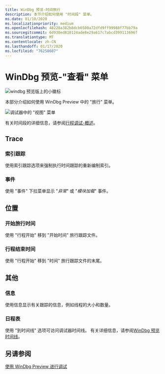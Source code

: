 ```yaml
---
title: WinDbg 预览-时间旅行
description: 本节介绍如何使用 "时间段" 菜单。
ms.date: 01/10/2020
ms.localizationpriority: medium
ms.openlocfilehash: 48228a382b8dcb6500a72dfd9ff99988f77bb79a
ms.sourcegitcommit: 6d930ed810124ade8e29a617c7abcd399113696f
ms.translationtype: MT
ms.contentlocale: zh-CN
ms.lasthandoff: 01/17/2020
ms.locfileid: "76258607"
---
```

# <a name="windbg-preview---view-menu"></a>WinDbg 预览-"查看" 菜单

![windbg 预览版上的小徽标](images/windbgx-preview-logo.png)

本部分介绍如何使用 WinDbg Preview 中的 "旅行" 菜单。

![调试器中的 "视图" 菜单](images/windbgx-timetravel-menu.png)

有关时间段的详细信息，请参阅[行程调试-概述](time-travel-debugging-overview.md)。

## <a name="trace"></a>Trace

### <a name="index-trace"></a>索引跟踪

使用索引跟踪选项来强制执行时间跟踪的重新编制索引。

### <a name="events"></a>事件

使用 "事件" 下拉菜单显示 "*异常*" 或 "*模块加载*" 事件。

## <a name="position"></a>位置

### <a name="time-travel-to-start"></a>开始旅行时间

使用 "行程开始" 移到 "开始时间" 旅行跟踪文件。

### <a name="time-travel-to-end"></a>行程结束时间

使用 "行程开始" 移到 "时间" 旅行跟踪文件的末尾。

## <a name="misc"></a>其他

### <a name="information"></a>信息

使用信息显示有关跟踪的信息，例如线程的大小和数量。

### <a name="timelines"></a>日程表

使用 "到时间线" 选项可访问调试器时间线。 有关详细信息，请参阅[WinDbg 预览时间线](windbg-timeline-preview.md)。

## <a name="see-also"></a>另请参阅

[使用 WinDbg Preview 进行调试](debugging-using-windbg-preview.md)
